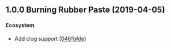 <a name="1.0.0"></a>
## 1.0.0 Burning Rubber Paste (2019-04-05)


#### Ecosystem

*   Add clog support ([046fbfde](https://github.com/5paceToast/brpaste/commit/046fbfde35c4b9ade7e8b51ea52043b4be761195))



